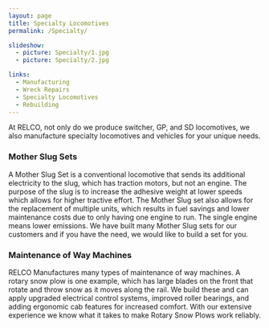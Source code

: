 ```yaml
---
layout: page
title: Specialty Locomotives
permalink: /Specialty/

slideshow:
  - picture: Specialty/1.jpg
  - picture: Specialty/2.jpg

links:
  - Manufacturing
  - Wreck Repairs
  - Specialty Locomotives
  - Rebuilding
---
```

At RELCO, not only do we produce switcher, GP, and SD locomotives, we also manufacture specialty locomotives and vehicles for your unique needs.

### Mother Slug Sets
A Mother Slug Set is a conventional locomotive that sends its additional electricity to the slug, which has traction motors, but not an engine. The purpose of the slug is to increase the adhesive weight at lower speeds which allows for higher tractive effort. The Mother Slug set also allows for the replacement of multiple units, which results in fuel savings and lower maintenance costs due to only having one engine to run. The single engine means lower emissions. We have built many Mother Slug sets for our customers and if you have the need, we would like to build a set for you.

### Maintenance of Way Machines
RELCO Manufactures many types of maintenance of way machines. A rotary snow plow is one example, which has large blades on the front that rotate and throw snow as it moves along the rail. We build these and can apply upgraded electrical control systems, improved roller bearings, and adding ergonomic cab features for increased comfort.  With our extensive experience we know what it takes to make Rotary Snow Plows work reliably.
